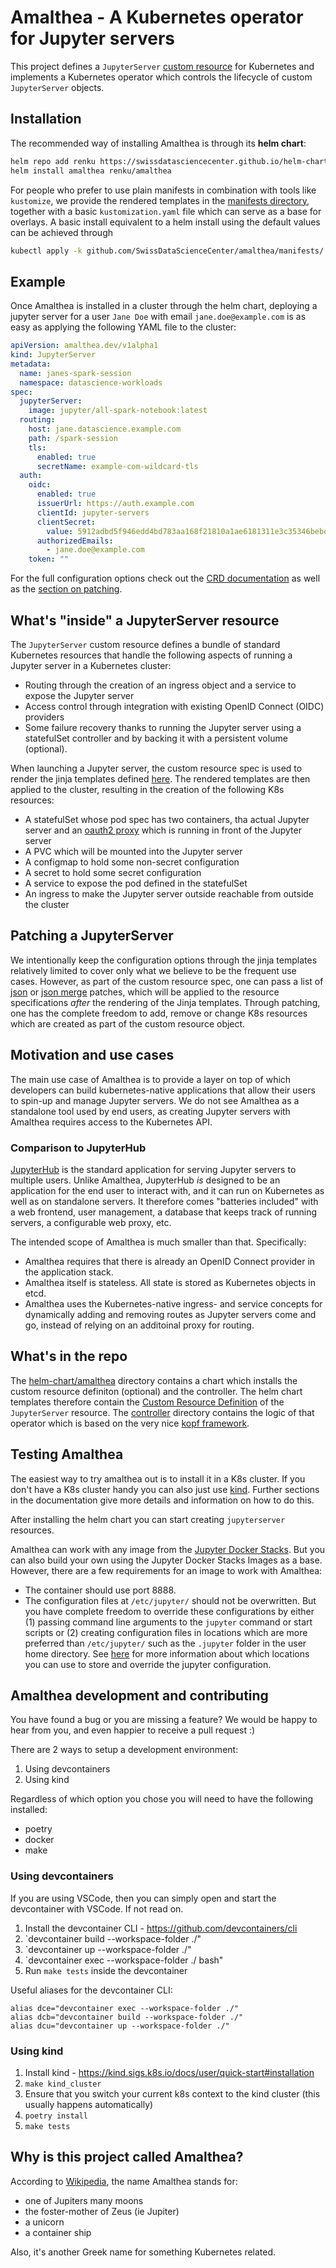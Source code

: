 # Amalthea - A Kubernetes operator for Jupyter servers

This project defines a `JupyterServer` [custom resource](manifests/crd.yaml) for
Kubernetes and implements a Kubernetes operator which controls the lifecycle of
custom `JupyterServer` objects.

## Installation

The recommended way of installing Amalthea is through its **helm chart**:

```bash
helm repo add renku https://swissdatasciencecenter.github.io/helm-charts
helm install amalthea renku/amalthea
```

For people who prefer to use plain manifests in combination with tools like
`kustomize`, we provide the rendered templates in the
[manifests directory](manifests), together with a basic `kustomization.yaml`
file which can serve as a base for overlays. A basic install equivalent to a
helm install using the default values can be achieved through

```bash
kubectl apply -k github.com/SwissDataScienceCenter/amalthea/manifests/
```

## Example

Once Amalthea is installed in a cluster through the helm chart, deploying a
jupyter server for a user `Jane Doe` with email `jane.doe@example.com` is as
easy as applying the following YAML file to the cluster:

```yaml
apiVersion: amalthea.dev/v1alpha1
kind: JupyterServer
metadata:
  name: janes-spark-session
  namespace: datascience-workloads
spec:
  jupyterServer:
    image: jupyter/all-spark-notebook:latest
  routing:
    host: jane.datascience.example.com
    path: /spark-session
    tls:
      enabled: true
      secretName: example-com-wildcard-tls
  auth:
    oidc:
      enabled: true
      issuerUrl: https://auth.example.com
      clientId: jupyter-servers
      clientSecret:
        value: 5912adbd5f946edd4bd783aa168f21810a1ae6181311e3c35346bebe679b4482
      authorizedEmails:
        - jane.doe@example.com
    token: ""
```

For the full configuration options check out the
[CRD documentation](docs/crd.md) as well as the
[section on patching](#patching-a-jupyterserver).

## What's "inside" a JupyterServer resource

The `JupyterServer` custom resource defines a bundle of standard Kubernetes
resources that handle the following aspects of running a Jupyter server in a
Kubernetes cluster:

- Routing through the creation of an ingress object and a service to expose the
  Jupyter server
- Access control through integration with existing OpenID Connect (OIDC)
  providers
- Some failure recovery thanks to running the Jupyter server using a
  statefulSet controller and by backing it with a persistent volume
  (optional).

When launching a Jupyter server, the custom resource spec is used to render the
jinja templates defined [here](controller/templates). The rendered templates are
then applied to the cluster, resulting in the creation of the following K8s
resources:

- A statefulSet whose pod spec has two containers, tha actual Jupyter server and
  an [oauth2 proxy](https://github.com/oauth2-proxy/oauth2-proxy) which is
  running in front of the Jupyter server
- A PVC which will be mounted into the Jupyter server
- A configmap to hold some non-secret configuration
- A secret to hold some secret configuration
- A service to expose the pod defined in the statefulSet
- An ingress to make the Jupyter server outside reachable from outside the cluster

## Patching a JupyterServer

We intentionally keep the configuration options through the jinja templates
relatively limited to cover only what we believe to be the frequent use cases.
However, as part of the custom resource spec, one can pass a list of
[json](https://datatracker.ietf.org/doc/html/rfc6902) or
[json merge](https://datatracker.ietf.org/doc/html/rfc7386) patches, which will
be applied to the resource specifications _after_ the rendering of the Jinja
templates. Through patching, one has the complete freedom to add, remove or
change K8s resources which are created as part of the custom resource object.

## Motivation and use cases

The main use case of Amalthea is to provide a layer on top of which developers
can build kubernetes-native applications that allow their users to spin-up and
manage Jupyter servers. We do not see Amalthea as a standalone tool
used by end users, as creating Jupyter servers with Amalthea requires access to
the Kubernetes API.

### Comparison to JupyterHub

[JupyterHub](https://jupyterhub.readthedocs.io/en/stable/) is the standard
application for serving Jupyter servers to multiple users. Unlike Amalthea,
JupyterHub _is_ designed to be an application for the end user to interact with,
and it can run on Kubernetes as well as on standalone servers. It therefore
comes "batteries included" with a web frontend, user management, a database that
keeps track of running servers, a configurable web proxy, etc.

The intended scope of Amalthea is much smaller than that. Specifically:

- Amalthea requires that there is already an OpenID Connect provider in the
  application stack.
- Amalthea itself is stateless. All state is stored as Kubernetes objects in
  etcd.
- Amalthea uses the Kubernetes-native ingress- and service concepts for
  dynamically adding and removing routes as Jupyter servers come and go, instead
  of relying on an additoinal proxy for routing.

## What's in the repo

The [helm-chart/amalthea](helm-chart/amalthea) directory contains a chart which
installs the custom resource definiton (optional) and the controller. The helm
chart templates therefore contain the
[Custom Resource Definition](helm-chart/amalthea/templates/crd.yaml) of the
`JupyterServer` resource. The [controller](controller) directory contains the
logic of that operator which is based on the very nice
[kopf framework](https://github.com/nolar/kopf).

## Testing Amalthea

The easiest way to try amalthea out is to install it in a K8s cluster. If you
don't have a K8s cluster handy you can also just use
[kind](https://kind.sigs.k8s.io/). Further sections in the documentation give
more details and information on how to do this.

After installing the helm chart you can start creating `jupyterserver`
resources.

Amalthea can work with any image from the
[Jupyter Docker Stacks](https://jupyter-docker-stacks.readthedocs.io/en/latest/using/selecting.html).
But you can also build your own using the Jupyter Docker Stacks Images as a base.
However, there are a few requirements for an image to work with Amalthea:

- The container should use port 8888.
- The configuration files at `/etc/jupyter/` should not be overwritten. But you
  have complete freedom to override these configurations by either (1) passing
  command line arguments to the `jupyter` command or start scripts or (2)
  creating configuration files in locations which are more preferred than
  `/etc/jupyter/` such as the `.jupyter` folder in the user home directory. See
  [here](https://jupyter.readthedocs.io/en/latest/use/jupyter-directories.html#configuration-files)
  for more information about which locations you can use to store and override
  the jupyter configuration.

## Amalthea development and contributing

You have found a bug or you are missing a feature? We would be happy to hear
from you, and even happier to receive a pull request :)

There are 2 ways to setup a development environment:

1. Using devcontainers
2. Using kind

Regardless of which option you chose you will need to have the following installed:
- poetry
- docker
- make

### Using devcontainers

If you are using VSCode, then you can simply open and start the devcontainer with VSCode.
If not read on.

1. Install the devcontainer CLI - https://github.com/devcontainers/cli
2. `devcontainer build --workspace-folder ./"
3. `devcontainer up --workspace-folder ./"
4. `devcontainer exec --workspace-folder ./ bash"
5. Run `make tests` inside the devcontainer 

Useful aliases for the devcontainer CLI:

```
alias dce="devcontainer exec --workspace-folder ./"
alias dcb="devcontainer build --workspace-folder ./"
alias dcu="devcontainer up --workspace-folder ./"
```

### Using kind

1. Install kind - https://kind.sigs.k8s.io/docs/user/quick-start#installation
2. `make kind_cluster`
3. Ensure that you switch your current k8s context to the kind cluster (this usually happens automatically)
4. `poetry install`
5. `make tests`

## Why is this project called Amalthea?

According to [Wikipedia](https://en.wikipedia.org/wiki/Amalthea), the name
Amalthea stands for:

- one of Jupiters many moons
- the foster-mother of Zeus (ie Jupiter)
- a unicorn
- a container ship

Also, it's another Greek name for something Kubernetes related.
